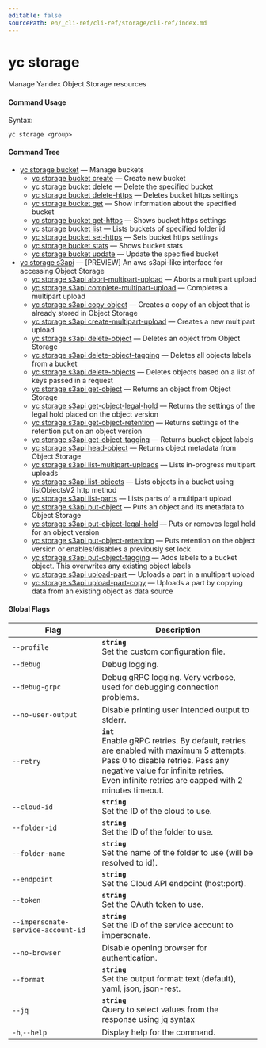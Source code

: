 ```yaml
---
editable: false
sourcePath: en/_cli-ref/cli-ref/storage/cli-ref/index.md
---
```


# yc storage

Manage Yandex Object Storage resources

#### Command Usage

Syntax: 

`yc storage <group>`

#### Command Tree

- [yc storage bucket](bucket/index.md) — Manage buckets
	- [yc storage bucket create](bucket/create.md) — Create new bucket
	- [yc storage bucket delete](bucket/delete.md) — Delete the specified bucket
	- [yc storage bucket delete-https](bucket/delete-https.md) — Deletes bucket https settings
	- [yc storage bucket get](bucket/get.md) — Show information about the specified bucket
	- [yc storage bucket get-https](bucket/get-https.md) — Shows bucket https settings
	- [yc storage bucket list](bucket/list.md) — Lists buckets of specified folder id
	- [yc storage bucket set-https](bucket/set-https.md) — Sets bucket https settings
	- [yc storage bucket stats](bucket/stats.md) — Shows bucket stats
	- [yc storage bucket update](bucket/update.md) — Update the specified bucket
- [yc storage s3api](s3api/index.md) — [PREVIEW] An aws s3api-like interface for accessing Object Storage
	- [yc storage s3api abort-multipart-upload](s3api/abort-multipart-upload.md) — Aborts a multipart upload
	- [yc storage s3api complete-multipart-upload](s3api/complete-multipart-upload.md) — Completes a multipart upload
	- [yc storage s3api copy-object](s3api/copy-object.md) — Creates a copy of an object that is already stored in Object Storage
	- [yc storage s3api create-multipart-upload](s3api/create-multipart-upload.md) — Creates a new multipart upload
	- [yc storage s3api delete-object](s3api/delete-object.md) — Deletes an object from Object Storage
	- [yc storage s3api delete-object-tagging](s3api/delete-object-tagging.md) — Deletes all objects labels from a bucket
	- [yc storage s3api delete-objects](s3api/delete-objects.md) — Deletes objects based on a list of keys passed in a request
	- [yc storage s3api get-object](s3api/get-object.md) — Returns an object from Object Storage
	- [yc storage s3api get-object-legal-hold](s3api/get-object-legal-hold.md) — Returns the settings of the legal hold placed on the object version
	- [yc storage s3api get-object-retention](s3api/get-object-retention.md) — Returns settings of the retention put on an object version
	- [yc storage s3api get-object-tagging](s3api/get-object-tagging.md) — Returns bucket object labels
	- [yc storage s3api head-object](s3api/head-object.md) — Returns object metadata from Object Storage
	- [yc storage s3api list-multipart-uploads](s3api/list-multipart-uploads.md) — Lists in-progress multipart uploads
	- [yc storage s3api list-objects](s3api/list-objects.md) — Lists objects in a bucket using listObjectsV2 http method
	- [yc storage s3api list-parts](s3api/list-parts.md) — Lists parts of a multipart upload
	- [yc storage s3api put-object](s3api/put-object.md) — Puts an object and its metadata to Object Storage
	- [yc storage s3api put-object-legal-hold](s3api/put-object-legal-hold.md) — Puts or removes legal hold for an object version
	- [yc storage s3api put-object-retention](s3api/put-object-retention.md) — Puts retention on the object version or enables/disables a previously set lock
	- [yc storage s3api put-object-tagging](s3api/put-object-tagging.md) — Adds labels to a bucket object. This overwrites any existing object labels
	- [yc storage s3api upload-part](s3api/upload-part.md) — Uploads a part in a multipart upload
	- [yc storage s3api upload-part-copy](s3api/upload-part-copy.md) — Uploads a part by copying data from an existing object as data source

#### Global Flags

| Flag | Description |
|----|----|
|`--profile`|<b>`string`</b><br/>Set the custom configuration file.|
|`--debug`|Debug logging.|
|`--debug-grpc`|Debug gRPC logging. Very verbose, used for debugging connection problems.|
|`--no-user-output`|Disable printing user intended output to stderr.|
|`--retry`|<b>`int`</b><br/>Enable gRPC retries. By default, retries are enabled with maximum 5 attempts.<br/>Pass 0 to disable retries. Pass any negative value for infinite retries.<br/>Even infinite retries are capped with 2 minutes timeout.|
|`--cloud-id`|<b>`string`</b><br/>Set the ID of the cloud to use.|
|`--folder-id`|<b>`string`</b><br/>Set the ID of the folder to use.|
|`--folder-name`|<b>`string`</b><br/>Set the name of the folder to use (will be resolved to id).|
|`--endpoint`|<b>`string`</b><br/>Set the Cloud API endpoint (host:port).|
|`--token`|<b>`string`</b><br/>Set the OAuth token to use.|
|`--impersonate-service-account-id`|<b>`string`</b><br/>Set the ID of the service account to impersonate.|
|`--no-browser`|Disable opening browser for authentication.|
|`--format`|<b>`string`</b><br/>Set the output format: text (default), yaml, json, json-rest.|
|`--jq`|<b>`string`</b><br/>Query to select values from the response using jq syntax|
|`-h`,`--help`|Display help for the command.|
